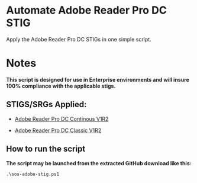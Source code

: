 
# Automate Adobe Reader Pro DC STIG

Apply the Adobe Reader Pro DC STIGs in one simple script.

# Notes

**This script is designed for use in Enterprise environments and will insure 100% compliance with the applicable stigs.**

## STIGS/SRGs Applied:

- [Adobe Reader Pro DC Continous V1R2](https://dl.dod.cyber.mil/wp-content/uploads/stigs/zip/U_Adobe_Acrobat_Pro_DC_Classic_V1R3_STIG.zip)

- [Adobe Reader Pro DC Classic V1R2](https://dl.dod.cyber.mil/wp-content/uploads/stigs/zip/U_Adobe_Acrobat_Pro_DC_Continuous_V1R2_STIG.zip)

## How to run the script

**The script may be launched from the extracted GitHub download like this:**

```
.\sos-adobe-stig.ps1
```
